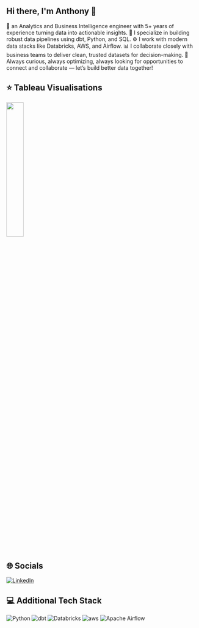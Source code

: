 ## Hi there, I'm Anthony 👋
👋 an Analytics and Business Intelligence engineer with 5+ years of experience turning data into actionable insights.
🧠 I specialize in building robust data pipelines using dbt, Python, and SQL.
⚙️ I work with modern data stacks like Databricks, AWS, and Airflow.
📊 I collaborate closely with business teams to deliver clean, trusted datasets for decision-making.
🚀 Always curious, always optimizing, always looking for opportunities to connect and collaborate — let’s build better data together!

## ⭐ Tableau Visualisations
<a href="https://public.tableau.com/app/profile/anthony.jaurou2130/viz/PaidMarketingPerfomance/Homepage">
    <img src="https://public.tableau.com/static/images/Pa/PaidMarketingPerfomance/Homepage/4_3.png" width ="30%">
  </a>
  
## 🌐 Socials
[![LinkedIn](https://img.shields.io/badge/LinkedIn-%230077B5.svg?logo=linkedin&logoColor=white)](https://www.linkedin.com/in/anthony-jaurou/)


## 💻 Additional Tech Stack
![Python](https://img.shields.io/badge/python-3670A0?style=flat&logo=python&logoColor=ffdd54) ![dbt](https://img.shields.io/badge/dbt-1E1E2F?style=flat&logo=dbt) ![Databricks](https://img.shields.io/badge/Databricks-151C1F?style=flat&logo=databricks) ![aws](https://img.shields.io/badge/aws-F19E38?style=flat) ![Apache Airflow](https://img.shields.io/badge/Apache%20Airflow-017CEE?style=flat&logo=apacheairflow)

<!--
**ajaurou/ajaurou** is a ✨ _special_ ✨ repository because its `README.md` (this file) appears on your GitHub profile.

Here are some ideas to get you started:

- 🔭 I’m currently working on ...
- 🌱 I’m currently learning ...
- 👯 I’m looking to collaborate on ...
- 🤔 I’m looking for help with ...
- 💬 Ask me about ...
- 📫 How to reach me: ...
- 😄 Pronouns: ...
- ⚡ Fun fact: ...
-->

